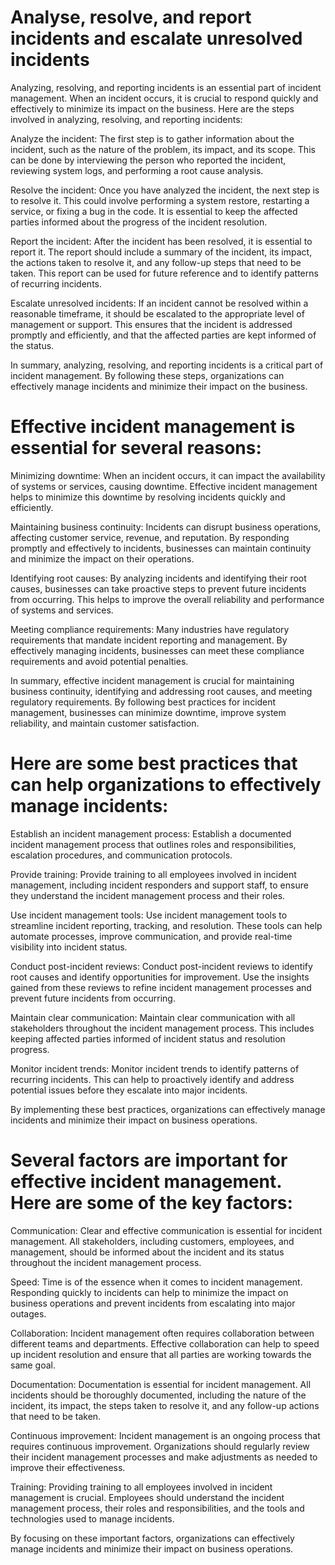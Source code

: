 # Analyse, resolve, and report incidents and escalate unresolved incidents

Analyzing, resolving, and reporting incidents is an essential part of incident management. When an incident occurs, it is crucial to respond quickly and effectively to minimize its impact on the business. Here are the steps involved in analyzing, resolving, and reporting incidents:

Analyze the incident: The first step is to gather information about the incident, such as the nature of the problem, its impact, and its scope. This can be done by interviewing the person who reported the incident, reviewing system logs, and performing a root cause analysis.

Resolve the incident: Once you have analyzed the incident, the next step is to resolve it. This could involve performing a system restore, restarting a service, or fixing a bug in the code. It is essential to keep the affected parties informed about the progress of the incident resolution.

Report the incident: After the incident has been resolved, it is essential to report it. The report should include a summary of the incident, its impact, the actions taken to resolve it, and any follow-up steps that need to be taken. This report can be used for future reference and to identify patterns of recurring incidents.

Escalate unresolved incidents: If an incident cannot be resolved within a reasonable timeframe, it should be escalated to the appropriate level of management or support. This ensures that the incident is addressed promptly and efficiently, and that the affected parties are kept informed of the status.

In summary, analyzing, resolving, and reporting incidents is a critical part of incident management. By following these steps, organizations can effectively manage incidents and minimize their impact on the business.

# Effective incident management is essential for several reasons:

Minimizing downtime: When an incident occurs, it can impact the availability of systems or services, causing downtime. Effective incident management helps to minimize this downtime by resolving incidents quickly and efficiently.

Maintaining business continuity: Incidents can disrupt business operations, affecting customer service, revenue, and reputation. By responding promptly and effectively to incidents, businesses can maintain continuity and minimize the impact on their operations.

Identifying root causes: By analyzing incidents and identifying their root causes, businesses can take proactive steps to prevent future incidents from occurring. This helps to improve the overall reliability and performance of systems and services.

Meeting compliance requirements: Many industries have regulatory requirements that mandate incident reporting and management. By effectively managing incidents, businesses can meet these compliance requirements and avoid potential penalties.

In summary, effective incident management is crucial for maintaining business continuity, identifying and addressing root causes, and meeting regulatory requirements. By following best practices for incident management, businesses can minimize downtime, improve system reliability, and maintain customer satisfaction.

# Here are some best practices that can help organizations to effectively manage incidents:

Establish an incident management process: Establish a documented incident management process that outlines roles and responsibilities, escalation procedures, and communication protocols.

Provide training: Provide training to all employees involved in incident management, including incident responders and support staff, to ensure they understand the incident management process and their roles.

Use incident management tools: Use incident management tools to streamline incident reporting, tracking, and resolution. These tools can help automate processes, improve communication, and provide real-time visibility into incident status.

Conduct post-incident reviews: Conduct post-incident reviews to identify root causes and identify opportunities for improvement. Use the insights gained from these reviews to refine incident management processes and prevent future incidents from occurring.

Maintain clear communication: Maintain clear communication with all stakeholders throughout the incident management process. This includes keeping affected parties informed of incident status and resolution progress.

Monitor incident trends: Monitor incident trends to identify patterns of recurring incidents. This can help to proactively identify and address potential issues before they escalate into major incidents.

By implementing these best practices, organizations can effectively manage incidents and minimize their impact on business operations.

# Several factors are important for effective incident management. Here are some of the key factors:

Communication: Clear and effective communication is essential for incident management. All stakeholders, including customers, employees, and management, should be informed about the incident and its status throughout the incident management process.

Speed: Time is of the essence when it comes to incident management. Responding quickly to incidents can help to minimize the impact on business operations and prevent incidents from escalating into major outages.

Collaboration: Incident management often requires collaboration between different teams and departments. Effective collaboration can help to speed up incident resolution and ensure that all parties are working towards the same goal.

Documentation: Documentation is essential for incident management. All incidents should be thoroughly documented, including the nature of the incident, its impact, the steps taken to resolve it, and any follow-up actions that need to be taken.

Continuous improvement: Incident management is an ongoing process that requires continuous improvement. Organizations should regularly review their incident management processes and make adjustments as needed to improve their effectiveness.

Training: Providing training to all employees involved in incident management is crucial. Employees should understand the incident management process, their roles and responsibilities, and the tools and technologies used to manage incidents.

By focusing on these important factors, organizations can effectively manage incidents and minimize their impact on business operations.

